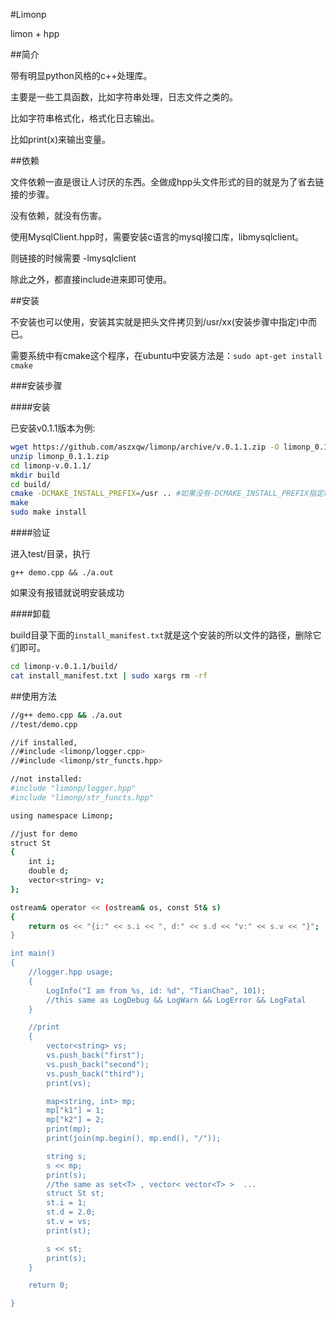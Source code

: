#Limonp 

limon + hpp 

##简介

带有明显python风格的c++处理库。

主要是一些工具函数，比如字符串处理，日志文件之类的。

比如字符串格式化，格式化日志输出。

比如print(x)来输出变量。


##依赖

文件依赖一直是很让人讨厌的东西。全做成hpp头文件形式的目的就是为了省去链接的步骤。

没有依赖，就没有伤害。

使用MysqlClient.hpp时，需要安装c语言的mysql接口库，libmysqlclient。

则链接的时候需要 -lmysqlclient

除此之外，都直接include进来即可使用。

##安装

不安装也可以使用，安装其实就是把头文件拷贝到/usr/xx(安装步骤中指定)中而已。

需要系统中有cmake这个程序，在ubuntu中安装方法是：`sudo apt-get install cmake`

###安装步骤

####安装

已安装v0.1.1版本为例:

```sh
wget https://github.com/aszxqw/limonp/archive/v.0.1.1.zip -O limonp_0.1.1.zip
unzip limonp_0.1.1.zip
cd limonp-v.0.1.1/
mkdir build
cd build/
cmake -DCMAKE_INSTALL_PREFIX=/usr .. #如果没有-DCMAKE_INSTALL_PREFIX指定时，默认是安装到/usr/local 后面的 .. 是指cmake的CMakeLists.txt所在目录是在此目录的上一级目录
make
sudo make install
```

####验证

进入test/目录，执行

`g++ demo.cpp && ./a.out`

如果没有报错就说明安装成功

####卸载

build目录下面的`install_manifest.txt`就是这个安装的所以文件的路径，删除它们即可。

```sh
cd limonp-v.0.1.1/build/
cat install_manifest.txt | sudo xargs rm -rf
```


##使用方法
```sh
//g++ demo.cpp && ./a.out
//test/demo.cpp

//if installed, 
//#include <limonp/logger.cpp>
//#include <limonp/str_functs.hpp>

//not installed:
#include "limonp/logger.hpp"
#include "limonp/str_functs.hpp"

using namespace Limonp;

//just for demo
struct St
{
    int i;
    double d;
    vector<string> v;
};

ostream& operator << (ostream& os, const St& s)
{
    return os << "{i:" << s.i << ", d:" << s.d << "v:" << s.v << "}";
}

int main()
{
    //logger.hpp usage;
    {
        LogInfo("I am from %s, id: %d", "TianChao", 101);
        //this same as LogDebug && LogWarn && LogError && LogFatal 
    }

    //print
    {
        vector<string> vs;
        vs.push_back("first");
        vs.push_back("second");
        vs.push_back("third");
        print(vs);

        map<string, int> mp;
        mp["k1"] = 1;
        mp["k2"] = 2;
        print(mp);
        print(join(mp.begin(), mp.end(), "/"));

        string s;
        s << mp;
        print(s);
        //the same as set<T> , vector< vector<T> >  ...
        struct St st;
        st.i = 1;
        st.d = 2.0;
        st.v = vs;
        print(st);

        s << st;
        print(s);
    }

    return 0;

}

```


